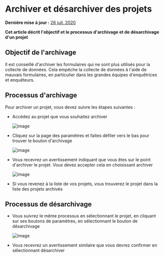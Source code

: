 # Archiver et désarchiver des projets
**Dernière mise à jour :** <a href="https://github.com/kobotoolbox/docs/blob/102fcd123671942ecf7c20504874a5c78d068e9d/source/archiving_projects.md" class="reference">26 juil. 2020</a>

**Cet article décrit l'objectif et le processus d'archivage et de désarchivage d'un projet**

## Objectif de l'archivage

Il est conseillé d'archiver les formulaires qui ne sont plus utilisés pour la collecte de données. Cela empêche la collecte de données à l'aide de mauvais formulaires, en particulier dans les grandes équipes d'enquêtrices et enquêteurs.

## Processus d'archivage

Pour archiver un projet, vous devez suivre les étapes suivantes :

* Accédez au projet que vous souhaitez archiver

    ![image](/images/archiving_projects/project.jpg)

* Cliquez sur la page des paramètres et faites défiler vers le bas pour trouver le bouton d'archivage

    ![image](/images/archiving_projects/archive_button.jpg)

* Vous recevrez un avertissement indiquant que vous êtes sur le point d'archiver le projet. Vous devez accepter cela en choisissant archiver

    ![image](/images/archiving_projects/archive_popup.jpg)

* Si vous revenez à la liste de vos projets, vous trouverez le projet dans la liste des projets archivés

## Processus de désarchivage

* Vous suivrez le même processus en sélectionnant le projet, en cliquant sur ses boutons de paramètres, en sélectionnant le bouton de désarchivage

    ![image](/images/archiving_projects/unarchive_popup.jpg)

* Vous recevrez un avertissement similaire que vous devrez confirmer en sélectionnant désarchiver
